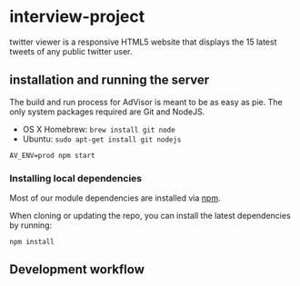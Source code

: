 # interview-project
twitter viewer is a responsive HTML5 website that displays the 15 latest tweets of any public twitter user.

## installation and running the server
The build and run process for AdVisor is meant to be as easy as pie.
The only system packages required are Git and NodeJS.

* OS X Homebrew: `brew install git node`
* Ubuntu: `sudo apt-get install git nodejs`

```
AV_ENV=prod npm start
```

### Installing local dependencies

Most of our module dependencies are installed via [npm](https://www.npmjs.com/).

When cloning or updating the repo, you can install the latest dependencies by running:

    npm install
    
## Development workflow    
